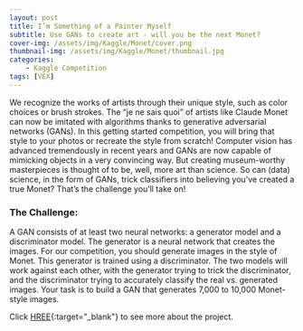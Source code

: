 ```yaml
---
layout: post
title: I’m Something of a Painter Myself
subtitle: Use GANs to create art - will you be the next Monet?
cover-img: /assets/img/Kaggle/Monet/cover.png
thumbnail-img: /assets/img/Kaggle/Monet/thumbnail.jpg
categories: 
    - Kaggle Competition
tags: [VEX]
---
```


We recognize the works of artists through their unique style, such as color choices or brush strokes. The “je ne sais quoi” of artists like Claude Monet can now be imitated with algorithms thanks to generative adversarial networks (GANs). In this getting started competition, you will bring that style to your photos or recreate the style from scratch!
Computer vision has advanced tremendously in recent years and GANs are now capable of mimicking objects in a very convincing way. But creating museum-worthy masterpieces is thought of to be, well, more art than science. So can (data) science, in the form of GANs, trick classifiers into believing you’ve created a true Monet? That’s the challenge you’ll take on!

### The Challenge:
A GAN consists of at least two neural networks: a generator model and a discriminator model. The generator is a neural network that creates the images. For our competition, you should generate images in the style of Monet. This generator is trained using a discriminator.
The two models will work against each other, with the generator trying to trick the discriminator, and the discriminator trying to accurately classify the real vs. generated images.
Your task is to build a GAN that generates 7,000 to 10,000 Monet-style images.

Click [HREE](https://www.kaggle.com/c/gan-getting-started/){:target="_blank"} to see more about the project.
